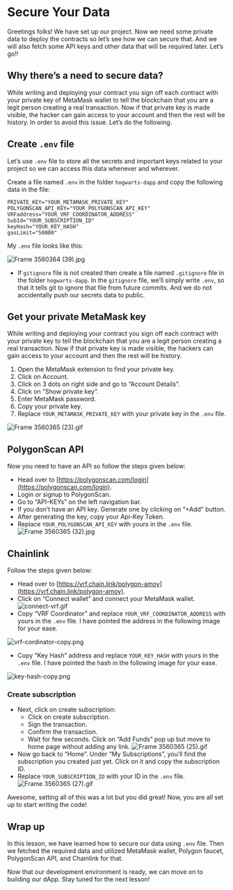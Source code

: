 # Secure Your Data

Greetings folks! We have set up our project. Now we need some private data to deploy the contracts so let’s see how we can secure that. And we will also fetch some API keys and other data that will be required later. Let’s go!!

## Why there’s a need to secure data?

While writing and deploying your contract you sign off each contract with your private key of MetaMask wallet to tell the blockchain that you are a legit person creating a real transaction. Now if that private key is made visible, the hacker can gain access to your account and then the rest will be history. In order to avoid this issue. Let’s do the following.

## Create `.env` file

Let’s use `.env` file to store all the secrets and important keys related to your project so we can access this data whenever and wherever.

Create a file named `.env` in the folder `hogwarts-dapp` and copy the following data in the file:

```
PRIVATE_KEY="YOUR_METAMASK_PRIVATE_KEY"
POLYGONSCAN_API_KEY="YOUR_POLYGONSCAN_API_KEY"
VRFaddress="YOUR_VRF_COORDINATOR_ADDRESS"
SubId="YOUR_SUBSCRIPTION_ID"
keyHash="YOUR_KEY_HASH"
gasLimit="50000"
```

My `.env` file looks like this:

![Frame 3560364 (39).jpg](<https://github.com/0xmetaschool/Learning-Projects/blob/main/assests_for_all/Build%20Hogwarts%20Sorting%20Cap%20dApp%20on%20the%20Polygon%20Mumbai/Secure%20Your%20Data/Frame_3560364_(39).webp?raw=true>)

- If `gitignore` file is not created then create a file named `.gitignore` file in the folder `hogwarts-dapp`. In the `gitignore` file, we’ll simply write `.env`, so that it tells git to ignore that file from future commits. And we do not accidentally push our secrets data to public.

## Get your private MetaMask key

While writing and deploying your contract you sign off each contract with your private key to tell the blockchain that you are a legit person creating a real transaction. Now if that private key is made visible, the hackers can gain access to your account and then the rest will be history.

1. Open the MetaMask extension to find your private key.
2. Click on Account.
3. Click on 3 dots on right side and go to “Account Details”.
4. Click on “Show private key”.
5. Enter MetaMask password.
6. Copy your private key.
7. Replace `YOUR_METAMASK_PRIVATE_KEY` with your private key in the `.env` file.

![Frame 3560365 (23).gif](<https://github.com/0xmetaschool/Learning-Projects/blob/main/assests_for_all/Build%20Hogwarts%20Sorting%20Cap%20dApp%20on%20the%20Polygon%20Mumbai/Secure%20Your%20Data/Frame_3560365_(23).webp?raw=true>)

## PolygonScan API

Now you need to have an API so follow the steps given below:

- Head over to [https://polygonscan.com/login](https://polygonscan.com/login).
- Login or signup to PolygonScan.
- Go to “API-KEYs” on the left navigation bar.
- If you don’t have an API key. Generate one by clicking on “+Add” button.
- After generating the key, copy your Api-Key Token.
- Replace `YOUR_POLYGONSCAN_API_KEY` with yours in the `.env` file.
  ![Frame 3560365 (32).jpg](<https://github.com/0xmetaschool/Learning-Projects/blob/main/assests_for_all/Build%20Hogwarts%20Sorting%20Cap%20dApp%20on%20the%20Polygon%20Mumbai/Secure%20Your%20Data/Frame_3560365_(32).webp?raw=true>)

## Chainlink

Follow the steps given below:

- Head over to [https://vrf.chain.link/polygon-amoy](https://vrf.chain.link/polygon-amoy).
- Click on “Connect wallet” and connect your MetaMask wallet.
  ![connect-vrf.gif](https://github.com/0xmetaschool/Learning-Projects/blob/main/assests_for_all/Build%20Hogwarts%20Sorting%20Cap%20dApp%20on%20the%20Polygon%20Mumbai/Secure%20Your%20Data/connect-vrf.webp?raw=true)
- Copy “VRF Coordinator” and replace `YOUR_VRF_COORDINATOR_ADDRESS` with yours in the `.env` file. I have pointed the address in the following image for your ease.

![vrf-cordinator-copy.png](https://github.com/0xmetaschool/Learning-Projects/blob/main/assests_for_all/Build%20Hogwarts%20Sorting%20Cap%20dApp%20on%20the%20Polygon%20Mumbai/Secure%20Your%20Data/vrf-cordinator-copy.webp?raw=true)

- Copy “Key Hash” address and replace `YOUR_KEY_HASH` with yours in the `.env` file. I have pointed the hash in the following image for your ease.

![key-hash-copy.png](https://github.com/0xmetaschool/Learning-Projects/blob/main/assests_for_all/Build%20Hogwarts%20Sorting%20Cap%20dApp%20on%20the%20Polygon%20Mumbai/Secure%20Your%20Data/key-hash-copy.webp?raw=true)

### Create subscription

- Next, click on create subscription:
  - Click on create subscription.
  - Sign the transaction.
  - Confirm the transaction.
  - Wait for few seconds. Click on “Add Funds” pop up but move to home page without adding any link.
    ![Frame 3560365 (25).gif](<https://github.com/0xmetaschool/Learning-Projects/blob/main/assests_for_all/Build%20Hogwarts%20Sorting%20Cap%20dApp%20on%20the%20Polygon%20Mumbai/Secure%20Your%20Data/Frame_3560365_(25).webp?raw=true>)
- Now go back to “Home”. Under “My Subscriptions”, you’ll find the subscription you created just yet. Click on it and copy the subscription ID.
- Replace `YOUR_SUBSCRIPTION_ID` with your ID in the `.env` file.
  ![Frame 3560365 (27).gif](<https://github.com/0xmetaschool/Learning-Projects/blob/main/assests_for_all/Build%20Hogwarts%20Sorting%20Cap%20dApp%20on%20the%20Polygon%20Mumbai/Secure%20Your%20Data/Frame_3560365_(27).webp?raw=true>)

Awesome, setting all of this was a lot but you did great! Now, you are all set up to start writing the code!

## Wrap up

In this lesson, we have learned how to secure our data using `.env` file. Then we fetched the required data and utilized MetaMask wallet, Polygon faucet, PolygonScan API, and Chainlink for that.

Now that our development environment is ready, we can move on to building our dApp. Stay tuned for the next lesson!
